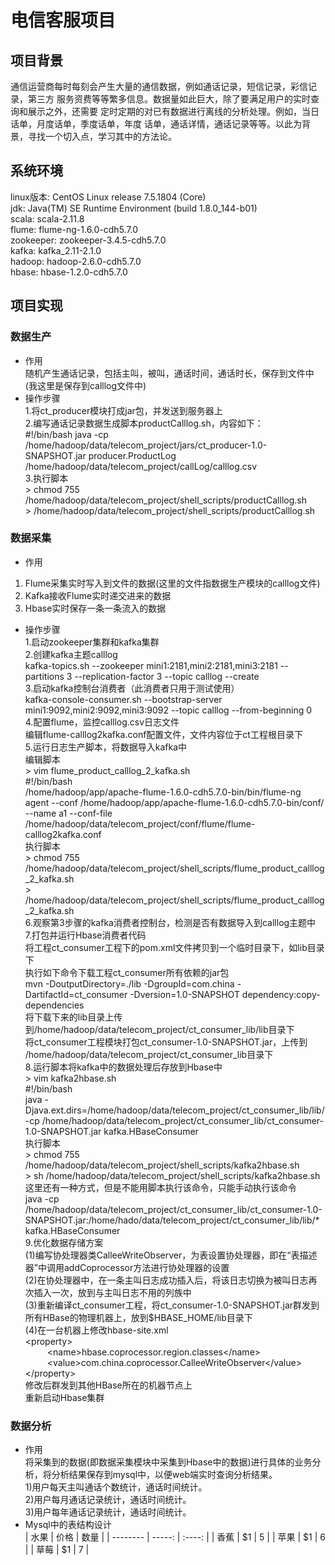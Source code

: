 # 电信客服项目
## 项目背景
通信运营商每时每刻会产生大量的通信数据，例如通话记录，短信记录，彩信记录，第三方
服务资费等等繁多信息。数据量如此巨大，除了要满足用户的实时查询和展示之外，还需要
定时定期的对已有数据进行离线的分析处理。例如，当日话单，月度话单，季度话单，年度
话单，通话详情，通话记录等等。以此为背景，寻找一个切入点，学习其中的方法论。
 
## 系统环境
linux版本: CentOS Linux release 7.5.1804 (Core)   
jdk: Java(TM) SE Runtime Environment (build 1.8.0_144-b01)  
scala: scala-2.11.8  
flume: flume-ng-1.6.0-cdh5.7.0  
zookeeper: zookeeper-3.4.5-cdh5.7.0  
kafka: kafka_2.11-2.1.0  
hadoop: hadoop-2.6.0-cdh5.7.0  
hbase: hbase-1.2.0-cdh5.7.0  

## 项目实现
### 数据生产
* 作用<br>
随机产生通话记录，包括主叫，被叫，通话时间，通话时长，保存到文件中(我这里是保存到calllog文件中)  
* 操作步骤  
1.将ct_producer模块打成jar包，并发送到服务器上  
2.编写通话记录数据生成脚本productCalllog.sh，内容如下：<br>
\#!/bin/bash
java -cp /home/hadoop/data/telecom_project/jars/ct_producer-1.0-SNAPSHOT.jar producer.ProductLog /home/hadoop/data/telecom_project/callLog/calllog.csv  
3.执行脚本  
\> chmod 755 /home/hadoop/data/telecom_project/shell_scripts/productCalllog.sh  
\> /home/hadoop/data/telecom_project/shell_scripts/productCalllog.sh
### 数据采集
* 作用<br>
1. Flume采集实时写入到文件的数据(这里的文件指数据生产模块的calllog文件)
2. Kafka接收Flume实时递交进来的数据<br>
3. Hbase实时保存一条一条流入的数据<br>
* 操作步骤<br>
1.启动zookeeper集群和kafka集群<br>
2.创建kafka主题calllog<br>
kafka-topics.sh --zookeeper mini1:2181,mini2:2181,mini3:2181 --partitions 3 --replication-factor 3 --topic calllog --create<br>
3.启动kafka控制台消费者（此消费者只用于测试使用）<br>
kafka-console-consumer.sh --bootstrap-server mini1:9092,mini2:9092,mini3:9092 --topic calllog --from-beginning 0<br>
4.配置flume，监控calllog.csv日志文件<br>
编辑flume-calllog2kafka.conf配置文件，文件内容位于ct工程根目录下<br>
5.运行日志生产脚本，将数据导入kafka中<br>
编辑脚本<br>
\> vim flume_product_calllog_2_kafka.sh  
\#!/bin/bash  
/home/hadoop/app/apache-flume-1.6.0-cdh5.7.0-bin/bin/flume-ng agent --conf /home/hadoop/app/apache-flume-1.6.0-cdh5.7.0-bin/conf/ --name a1 --conf-file /home/hadoop/data/telecom_project/conf/flume/flume-calllog2kafka.conf  
执行脚本<br>
\> chmod 755 /home/hadoop/data/telecom_project/shell_scripts/flume_product_calllog_2_kafka.sh  
\> /home/hadoop/data/telecom_project/shell_scripts/flume_product_calllog_2_kafka.sh  
6.观察第3步骤的kafka消费者控制台，检测是否有数据导入到calllog主题中  
7.打包并运行Hbase消费者代码  
将工程ct_consumer工程下的pom.xml文件拷贝到一个临时目录下，如lib目录下  
执行如下命令下载工程ct_consumer所有依赖的jar包  
mvn -DoutputDirectory=./lib -DgroupId=com.china -DartifactId=ct_consumer -Dversion=1.0-SNAPSHOT dependency:copy-dependencies  
将下载下来的lib目录上传到/home/hadoop/data/telecom_project/ct_consumer_lib/lib目录下  
将ct_consumer工程模块打包ct_consumer-1.0-SNAPSHOT.jar，上传到
/home/hadoop/data/telecom_project/ct_consumer_lib目录下  
8.运行脚本将kafka中的数据处理后存放到Hbase中  
\> vim kafka2hbase.sh  
\#!/bin/bash  
java -Djava.ext.dirs=/home/hadoop/data/telecom_project/ct_consumer_lib/lib/ -cp /home/hadoop/data/telecom_project/ct_consumer_lib/ct_consumer-1.0-SNAPSHOT.jar kafka.HBaseConsumer  
执行脚本<br>
\> chmod 755 /home/hadoop/data/telecom_project/shell_scripts/kafka2hbase.sh  
\> sh /home/hadoop/data/telecom_project/shell_scripts/kafka2hbase.sh  
这里还有一种方式，但是不能用脚本执行该命令，只能手动执行该命令  
java -cp /home/hadoop/data/telecom_project/ct_consumer_lib/ct_consumer-1.0-SNAPSHOT.jar:/home/hado/data/telecom_project/ct_consumer_lib/lib/* kafka.HBaseConsumer  
9.优化数据存储方案  
(1)编写协处理器类CalleeWriteObserver，为表设置协处理器，即在“表描述器”中调用addCoprocessor方法进行协处理器的设置  
(2)在协处理器中，在一条主叫日志成功插入后，将该日志切换为被叫日志再次插入一次，放到与主叫日志不用的列族中  
(3)重新编译ct_consumer工程，将ct_consumer-1.0-SNAPSHOT.jar群发到所有HBase的物理机器上，放到$HBASE_HOME/lib目录下  
(4)在一台机器上修改hbase-site.xml  
\<property>  
&ensp;&ensp;&ensp;&ensp;&ensp;\<name>hbase.coprocessor.region.classes\</name>  
&ensp;&ensp;&ensp;&ensp;&ensp;\<value>com.china.coprocessor.CalleeWriteObserver\</value>  
\</property>  
修改后群发到其他HBase所在的机器节点上<br>
重新启动Hbase集群
### 数据分析
* 作用<br>
将采集到的数据(即数据采集模块中采集到Hbase中的数据)进行具体的业务分析，将分析结果保存到mysql中，以便web端实时查询分析结果。<br>
1)用户每天主叫通话个数统计，通话时间统计。<br>
2)用户每月通话记录统计，通话时间统计。<br>
3)用户每年通话记录统计，通话时间统计。<br>
* Mysql中的表结构设计<br>
| 水果        | 价格    |  数量  |
| --------   | -----:   | :----: |
| 香蕉        | $1      |   5    |
| 苹果        | $1      |   6    |
| 草莓        | $1      |   7    |
